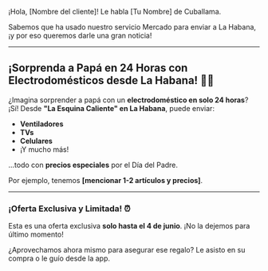 ¡Hola, [Nombre del cliente]! Le habla [Tu Nombre] de Cuballama.

Sabemos que ha usado nuestro servicio Mercado para enviar a La Habana, ¡y por eso queremos darle una gran noticia!

---

## ¡Sorprenda a Papá en 24 Horas con Electrodomésticos desde La Habana! 🚚💨

¿Imagina sorprender a papá con un **electrodoméstico en solo 24 horas**? ¡Sí! Desde **"La Esquina Caliente" en La Habana**, puede enviar:

* **Ventiladores**
* **TVs**
* **Celulares**
* ¡Y mucho más!

...todo con **precios especiales** por el Día del Padre.

Por ejemplo, tenemos **[mencionar 1-2 artículos y precios]**.

---

### ¡Oferta Exclusiva y Limitada! ⏰

Esta es una oferta exclusiva **solo hasta el 4 de junio**. ¡No la dejemos para último momento!

¿Aprovechamos ahora mismo para asegurar ese regalo? Le asisto en su compra o le guío desde la app.
